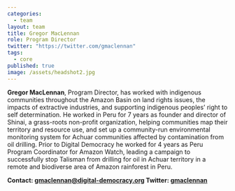 ```yaml
---
categories: 
  - team
layout: team
title: Gregor MacLennan
role: Program Director
twitter: "https://twitter.com/gmaclennan"
tags: 
  - core
published: true
image: /assets/headshot2.jpg
---
```


**Gregor MacLennan**, Program Director, has worked with indigenous communities throughout the Amazon Basin on land rights issues, the impacts of extractive industries, and supporting indigenous peoples’ right to self determination. He worked in Peru for 7 years as founder and director of Shinai, a grass-roots non-profit organization, helping communities map their territory and resource use, and set up a community-run environmental monitoring system for Achuar communities affected by contamination from oil drilling. Prior to Digital Democracy he worked for 4 years as Peru Program Coordinator for Amazon Watch, leading a campaign to successfully stop Talisman from drilling for oil in Achuar territory in a remote and biodiverse area of Amazon rainforest in Peru.

**Contact: [gmaclennan@digital-democracy.org](mailto:gmaclennan@digital-democracy.org) 
Twitter: [gmaclennan](https://twitter.com/gmaclennan)**